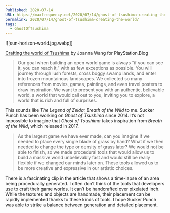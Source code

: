 ```yaml
---
Published: 2020-07-14
URL: https://maxfrequency.net/2020/07/14/ghost-of-tsushima-creating-the-world/
permalink: 2020/07/14/ghost-of-tsushima-creating-the-world/
tags:
  - GhostOfTsushima
---
```

![[sun-horizon-world.jpg.webp]]

[Crafting the world of Tsushima](https://blog.playstation.com/2020/07/09/crafting-the-world-of-tsushima/) by Joanna Wang for PlayStation.Blog

> Our goal when building an open world game is always “if you can see it, you can reach it,” with as few exceptions as possible. You will journey through lush forests, cross boggy swamp lands, and enter into frozen mountainous landscapes. We collected so many references from movies, games, paintings, and even travel posters to draw inspiration. We want to present you with an authentic, believable world, a world that would call out to you, inviting you to explore, a world that is rich and full of surprises.

This sounds like *The Legend of Zelda: Breath of the Wild* to me. Sucker Punch has been working on *Ghost of Tsushima* since 2014. It’s not impossible to imagine that *Ghost of Tsushima* takes inspiration from *Breath of the Wild*, which released in 2017.

> As the largest game we have ever made, can you imagine if we needed to place every single blade of grass by hand? What if we then needed to change the type or density of grass later? We would not be able to finish, so we made procedural tools that would allow us to build a massive world unbelievably fast and would still be really flexible if we changed our minds later on. These tools allowed us to be more creative and expressive in our artistic choices.

There is a fascinating clip in the article that shows a time-lapse of an area being procedurally generated. I often don’t think of the tools that developers use to craft their game worlds. It can’t be handcrafted over pixelated inch. While the textures and objects are handmade, their placement can be rapidly implemented thanks to these kinds of tools. I hope Sucker Punch was able to strike a balance between generation and detailed placement.